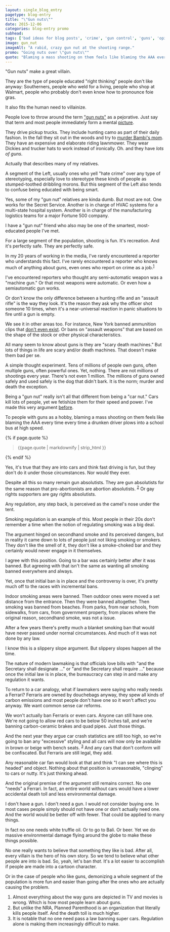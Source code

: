 ```yaml
---
layout: single_blog_entry
pagetype: blog-entry
title: "\"Gun nuts\""
date: 2015-12-06
categories: blog-entry promo
subhead:
tags: ['bad ideas for blog posts', 'crime', 'gun control', 'guns', 'opinions', 'politics']
image: gun_nut
imageAlt: "A rabid, crazy gun nut at the shooting range."
promo: "Going nuts over \"gun nuts\""
quote: "Blaming a mass shooting on them feels like blaming the AAA every time a drunken driver plows into a school bus at high speed."
---  
```


"Gun nuts" make a great villain.

They are the type of people educated "right thinking" people don't like anyway: Southerners, people who weld for a living, people who shop at Walmart, people who probably don't even know how to pronounce foie gras.

It also fits the human need to villainize.

People love to throw around the term ["gun nuts"][6] as a pejorative. Just say that term and most people immediately form a mental [picture][9].

They drive pickup trucks. They include hunting camo as part of their daily fashion. In the fall they sit out in the woods and try to [murder Bambi's mom][5]. They have an expensive and elaborate riding lawnmower.  They wear Dickies and trucker hats to work instead of ironically. Oh. and they have _lots of guns_.

Actually that describes many of my relatives.

A segment of the Left, usually ones who yell "hate crime" over any type of stereotyping, especially love to stereotype these kinds of people as stumped-toothed dribbling morons. But this segment of the Left also tends to confuse being educated with being smart.

Yes, some of my "gun nut" relatives are kinda dumb. But most are not. One works for the Secret Service. Another is in charge of HVAC systems for a multi-state hospital system. Another is in charge of the manufacturing logistics teams for a major Fortune 500 company.

I have a "gun nut" friend who also may be one of the smartest, most-educated people I've met.

For a large segment of the population, shooting is fun. It's recreation. And it's perfectly safe. They are perfectly safe.

In my 20 years of working in the media, I've rarely encountered a reporter who understands this fact. I've rarely encountered a reporter who knows much of anything about guns, even ones who report on crime as a job.<sup>[1][1]</sup>

I've encountered reporters who thought any semi-automatic weapon was a "machine gun." Or that most weapons were automatic. Or even how a semiautomatic gun works.

Or don't know the only difference between a hunting rifle and an "assault rifle" is the way they look. It's the reason they ask why the officer shot someone 10 times, when it's a near-universal reaction in panic situations to fire until a gun is empty.

We see it in other areas too. For instance, New York banned ammunition clips that [don't even exist][4]. Or bans on "assault weapons" that are based on the shape of the stock or other physical characteristics.

All many seem to know about guns is they are "scary death machines." But lots of things in life are scary and/or death machines. That doesn't make them bad per se.

A simple thought experiment. Tens of millions of people own guns, often multiple guns, often powerful ones. Yet, nothing. There are not millions of shootings every year. There's not even 1 million. The millions of guns owned safely and used safely is the dog that didn't bark. It is the norm; murder and death the exception.

Being a "gun nut" really isn't all that different from being a "car nut." Cars kill lots of people, yet we fetishize them for their speed and power. I've made this very argument [before][8].

To people with guns as a hobby, blaming a mass shooting on them feels like blaming the AAA every time every time a drunken driver plows into a school bus at high speed.

{% if page.quote %}
  <aside class="blog-pullquote">
  <blockquote>{{page.quote | markdownify | strip_html }}</blockquote>
  </aside>
{% endif %}

Yes, it's true that they are into cars and think fast driving is fun, but they don't do it under those circumstances. Nor would they ever.

Despite all this so many remain gun absolutists. They are gun absolutists for the same reason that pro-abortionists are abortion absolutists. <sup>[2][2]</sup> Or gay rights supporters are gay rights absolutists.

Any regulation, any step back, is perceived as the camel's nose under the tent.

Smoking regulation is an example of this. Most people in their 20s don't remember a time when the notion of regulating smoking was a big deal.

The argument hinged on secondhand smoke and its perceived dangers, but in reality it came down to lots of people just not liking smoking or smokers. They don't like the smell of it, they don't like a smoke-choked bar and they certainly would never engage in it themselves.

I agree with this position. Going to a bar was certainly better after it was banned. But agreeing with that isn't the same as wanting all smoking banned everywhere and always.

Yet, once that initial ban is in place and the controversy is over, it's pretty much off to the races with incremental bans.

Indoor smoking areas were banned. Then outdoor ones were moved a set distance from the entrance. Then they were banned altogether. Then smoking was banned from beaches. From parks, from near schools, from sidewalks, from cars, from government property, from places where the original reason, secondhand smoke, was not a issue.

After a few years there's pretty much a blanket smoking ban that would have never passed under normal circumstances. And much of it was not done by any law.

I know this is a slippery slope argument. But slippery slopes happen all the time.

The nature of modern lawmaking is that officials love bills with "and the Secretary shall designate …" or "and the Secretary shall require …" because once the initial law is in place, the bureaucracy can step in and make any regulation it wants.

To return to a car analogy, what if lawmakers were saying who really needs a Ferrari? Ferraris are owned by douchebags anyway, they spew all kinds of carbon emissions and most people don't have one so it won't affect you anyway. We want common sense car reforms.

We won't actually ban Ferraris or even cars. Anyone can still have one. We're not going to allow red cars to be below 50 inches tall, and we're banning carbon-ceramic brakes and quad pipes. Just those things.

And the next year they argue car crash statistics are still too high, so we're going to ban any "excessive" styling and all cars will now only be available in brown or beige with bench seats. <sup>[3][3]</sup> And any cars that don't conform will be confiscated. But Ferraris are still legal, they add.

Any reasonable car fan would look at that and think "I can see where this is headed" and object. Nothing about that position is unreasonable, "clinging" to cars or nutty. It's just thinking ahead.

And the original premise of the argument still remains correct. No one "needs" a Ferrari. In fact, an entire world without cars would have a lower accidental death toll and less environmental damage.

I don't have a gun. I don't need a gun. I would not consider buying one. In most cases people simply should not have one or don't actually need one. And the world would be better off with fewer. That could be applied to many things.

In fact no one needs white truffle oil. Or to go to Bali. Or beer. Yet we do massive environmental damage flying around the globe to make these things possible.

No one really wants to believe that something they like is bad. After all, every villain is the hero of his own story. So we tend to believe what other people are into is bad. So, yeah, let's ban _that_. It's a lot easier to accomplish if people are made into a cartoon character.

Or in the case of people who like guns, demonizing a whole segment of the population is more fun and easier than going after the ones who are actually causing the problem.


1. <span id="footnote-one"></span> Almost everything about the way guns are depicted in TV and movies is wrong. Which is how most people learn about guns.
2. <span id="footnote-two"></span> But unlike the NRA, Planned Parenthood is an organization that literally kills people itself. And the death toll is much higher.
3. <span id="footnote-three"></span>It is notable that no one need pass a law banning super cars. Regulation alone is making them increasingly difficult to make.



[1]:#footnote-one
[2]:#footnote-two
[3]:#footnote-three
[4]:http://nymag.com/daily/intelligencer/2013/03/cuomo-discovers-7-round-magazines-dont-exist.html
[5]:https://www.youtube.com/watch?v=JTZPMJj-X9M
[6]:http://www.theguardian.com/world/2008/apr/14/barackobama.uselections2008
[8]:https://www.davidputney.com/2015/10/youre-not-wrong-youre-just-an-asshole.html
[9]:http://2.bp.blogspot.com/-DtYJxraBpT0/UQ90Bcf_F7I/AAAAAAAAFPg/AakrwRRABdg/s1600/Gun+Nut.jpg
